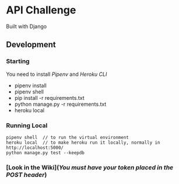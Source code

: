 # API Challenge
Built with Django

## Development
### Starting
You need to install *Pipenv* and *Heroku CLI*
* pipenv install
* pipenv shell
* pip install -r requirements.txt
* python manage.py -r requirements.txt
* heroku local

### Running Local
```
pipenv shell  // to run the virtual environment
heroku local  // to make heroku run it locally, normally in http://localhost:5000/
python manage.py test --keepdb
```

### [Look in the Wiki](_You must have your token placed in the POST header_)
